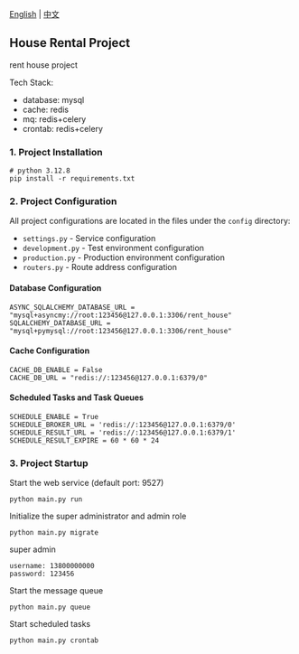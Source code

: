 [English](README.md) | [中文](README_ZH.md)

## House Rental Project

rent house project

Tech Stack:
- database: mysql
- cache: redis
- mq: redis+celery
- crontab: redis+celery


### 1. Project Installation
```shell
# python 3.12.8
pip install -r requirements.txt
```

### 2. Project Configuration

All project configurations are located in the files under the `config` directory:

* `settings.py` - Service configuration
* `development.py` - Test environment configuration
* `production.py` - Production environment configuration
* `routers.py` - Route address configuration

#### Database Configuration

```shell
ASYNC_SQLALCHEMY_DATABASE_URL = "mysql+asyncmy://root:123456@127.0.0.1:3306/rent_house"
SQLALCHEMY_DATABASE_URL = "mysql+pymysql://root:123456@127.0.0.1:3306/rent_house"
```

#### Cache Configuration

```shell
CACHE_DB_ENABLE = False
CACHE_DB_URL = "redis://:123456@127.0.0.1:6379/0"
```

#### Scheduled Tasks and Task Queues

```shell
SCHEDULE_ENABLE = True
SCHEDULE_BROKER_URL = 'redis://:123456@127.0.0.1:6379/0'
SCHEDULE_RESULT_URL = 'redis://:123456@127.0.0.1:6379/1'
SCHEDULE_RESULT_EXPIRE = 60 * 60 * 24
```

### 3. Project Startup

Start the web service (default port: 9527)

```shell
python main.py run
```

Initialize the super administrator and admin role

```shell
python main.py migrate
```
super admin
```shell
username: 13800000000
password: 123456
```


Start the message queue

```shell
python main.py queue
```

Start scheduled tasks

```shell
python main.py crontab
```